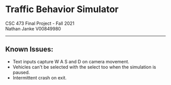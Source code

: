 ﻿# Traffic Behavior Simulator
CSC 473 Final Project - Fall 2021  
Nathan Janke V00849980

---

## Known Issues:

- Text inputs capture W A S and D on camera movement.
- Vehicles can't be selected with the select too when the simulation is paused.
- Intermittent crash on exit.